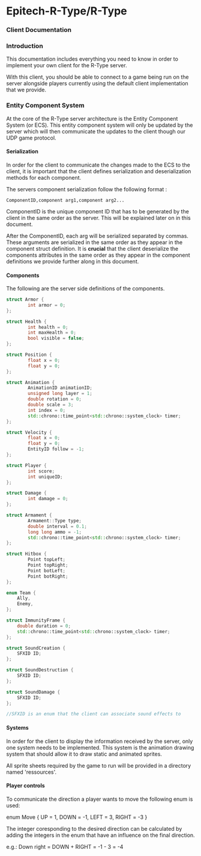 # Epitech-R-Type/R-Type

### Client Documentation

### Introduction

This documentation includes everything you need to know in order to implement your own client for the R-Type server.

With this client, you should be able to connect to a game being run on the server alongside players currently using the default client implementation that we provide.

### Entity Component System

At the core of the R-Type server architecture is the Entity Component System (or ECS). This entity component system will only be updated by the server which will then communicate the updates to the client though our UDP game protocol.

#### Serialization

In order for the client to communicate the changes made to the ECS to the client, it is important that the client defines serialization and deserialization methods for each component.

The servers component serialization follow the following format :

`ComponentID,component arg1,component arg2...`

ComponentID is the unique component ID that has to be generated by the client in the same order as the server. This will be explained later on in this document.

After the ComponentID, each arg will be serialized separated by commas. These arguments are serialized in the same order as they appear in the component struct definition. It is **crucial** that the client deserialize the components attributes in the same order as they appear in the component definitions we provide further along in this document.

#### Components

The following are the server side definitions of the components.

```cpp
struct Armor {
        int armor = 0;
};

struct Health {
        int health = 0;
        int maxHealth = 0;
        bool visible = false;
};

struct Position {
        float x = 0;
        float y = 0;
};

struct Animation {
        AnimationID animationID;
        unsigned long layer = 1;
        double rotation = 0;
        double scale = 3;
        int index = 0;
        std::chrono::time_point<std::chrono::system_clock> timer;
};

struct Velocity {
        float x = 0;
        float y = 0;
        EntityID follow = -1;
};

struct Player {
        int score;
        int uniqueID;
};

struct Damage {
        int damage = 0;
};

struct Armament {
        Armament::Type type;
        double interval = 0.1;
        long long ammo = -1;
        std::chrono::time_point<std::chrono::system_clock> timer;
};

struct Hitbox {
        Point topLeft;
        Point topRight;
        Point botLeft;
        Point botRight;
};

enum Team {
    Ally,
    Enemy,
};

struct ImmunityFrame {
    double duration = 0;
    std::chrono::time_point<std::chrono::system_clock> timer;
};

struct SoundCreation {
    SFXID ID;
};

struct SoundDestruction {
    SFXID ID;
};

struct SoundDamage {
    SFXID ID;
};

//SFXID is an enum that the client can associate sound effects to
```

#### Systems

In order for the client to display the information received by the server, only one system needs to be implemented. This system is the animation drawing system that should allow it to draw static and animated sprites.

All sprite sheets required by the game to run will be provided in a directory named 'ressources'.

#### Player controls

To communicate the direction a player wants to move the following enum is used:

enum Move { UP = 1, DOWN = -1, LEFT = 3, RIGHT = -3 }

The integer coresponding to the desired direction can be calculated by adding the integers in the enum that have an influence on the final direction.

e.g.: Down right = DOWN + RIGHT = -1 - 3 = -4
